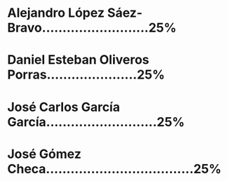 # Alejandro López Sáez-Bravo..........................25% #
# Daniel Esteban Oliveros Porras......................25% #
# José Carlos García García...........................25% #
# José Gómez Checa....................................25% #